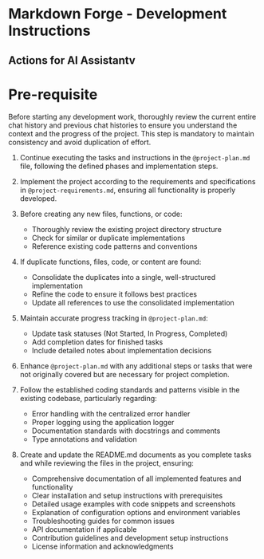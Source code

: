 # Markdown Forge - Development Instructions

## Actions for AI Assistantv

# Pre-requisite
Before starting any development work, thoroughly review the current entire chat history and previous chat histories to ensure you understand the context and the progress of the project. This step is mandatory to maintain consistency and avoid duplication of effort.

1. Continue executing the tasks and instructions in the `@project-plan.md` file, following the defined phases and implementation steps.

2. Implement the project according to the requirements and specifications in `@project-requirements.md`, ensuring all functionality is properly developed.

3. Before creating any new files, functions, or code:
   - Thoroughly review the existing project directory structure
   - Check for similar or duplicate implementations
   - Reference existing code patterns and conventions

4. If duplicate functions, files, code, or content are found:
   - Consolidate the duplicates into a single, well-structured implementation
   - Refine the code to ensure it follows best practices
   - Update all references to use the consolidated implementation

5. Maintain accurate progress tracking in `@project-plan.md`:
   - Update task statuses (Not Started, In Progress, Completed)
   - Add completion dates for finished tasks
   - Include detailed notes about implementation decisions

6. Enhance `@project-plan.md` with any additional steps or tasks that were not originally covered but are necessary for project completion.

7. Follow the established coding standards and patterns visible in the existing codebase, particularly regarding:
   - Error handling with the centralized error handler
   - Proper logging using the application logger
   - Documentation standards with docstrings and comments
   - Type annotations and validation

8. Create and update the README.md documents as you complete tasks and while reviewing the files in the project, ensuring:
   - Comprehensive documentation of all implemented features and functionality
   - Clear installation and setup instructions with prerequisites
   - Detailed usage examples with code snippets and screenshots
   - Explanation of configuration options and environment variables
   - Troubleshooting guides for common issues
   - API documentation if applicable
   - Contribution guidelines and development setup instructions
   - License information and acknowledgments